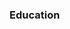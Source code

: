 <h3 class="centered"> Education </h3>

<Experience
    title="MSc in Computer Science"
    company="Università della Svizzera Italiana (USI) 🇨🇭"
    companyUrl="https://www.usi.ch"
    companyLogo="logo/usi.jpg"
    from="09-2021"
    to="07-2022"
    detailedPage='experiences/usi'
    :tree="[
        {
            name:'Final grade: <b>9.9/10</b> 🎓 Summa cum laude '
        },
        {
            name: 'Master Thesis: SYN - Sensorial Software Evolution Comprehension',
            icons: ['react', 'java', 'graphql', 'docker'],
        },
        {
            name: 'Specialization in Software Development'
        }
    ]"
    />

<Experience
    title="MSc in Computer Science"
    company="Università di Milano Bicocca (Unimib) 🇮🇹"
    companyUrl="https://www.unimib.it/"
    companyLogo="logo/unimib.png"
    from="10-2020"
    to="07-2022"
    detailedPage='experiences/usi'
    :tree="[
        {
            name:'Final grade: <b>110L/110</b> 🎓 Summa cum laude '
        },
        {
            name:'Average exam grade: 30/30'
        },
        {
            name: 'Doubledegree scholarshop with USI'
        }
    ]"
    />

<Experience
    title="BSc in Computer Science"
    company="Università di Milano Bicocca (Unimib) 🇮🇹"
    companyUrl="https://www.unimib.it/"
    companyLogo="logo/unimib.png"
    from="09-2017"
    to="10-2020"
    detailedPage='experiences/usi'
    :tree="[
        {
            name:'Final grade: <b>110L/110</b> 🎓 Summa cum laude '
        },
        {
            name:'Average exam grade: 29/30'
        },
        {
            name: 'Thesis: Automatic computation of architectural smells cost solving.',
            icons: ['java', 'knime'],
        }
    ]"
    />

<Experience
    title="Diploma in Business Information Systems Expert"
    company="Commercial Technical Institute of Ragusa 🇮🇹"
    from="09-2012"
    to="07-2017"
    :tree="[
        {
            name:'Final grade: 92/100'
        },
        {
            name:'Thesis: BilancioEA - A tool to automatically elaborate income statement and balance sheet'
        }
    ]"
    />